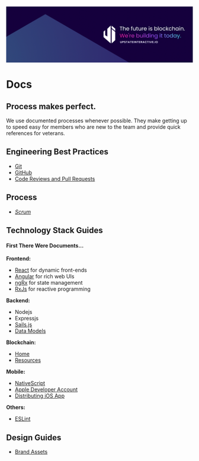![cover](/files/Cover.png)
# Docs 

## Process makes perfect.  

We use documented processes whenever possible. They make getting up to speed easy for members who are new to the team and provide quick references for veterans. 

## Engineering Best Practices
* [Git](docs/git.md)
* [GitHub](docs/github.md)
* [Code Reviews and Pull Requests](docs/pull-requests.md)

## Process 
* [_Scrum_](docs/scrum)

## Technology Stack Guides  
#### First There Were Documents...

__Frontend:__
* [React](docs/react.md) for dynamic front-ends
* [Angular](docs/angular.md) for rich web UIs
* [ngRx](docs/ngrx.md) for state management
* [RxJs](docs/rxjs.md) for reactive programming

__Backend:__
* Nodejs
* Expressjs
* [Sails.js](docs/sails.md) 
* [Data Models](docs/data-models.md)

__Blockchain:__
* [Home](docs/blockchain/home.md)
* [Resources](docs/blockchain/resources.md)

__Mobile:__
* [NativeScript](docs/mobile/nativescript.md)
* [Apple Developer Account](docs/mobile/apple-account.md)
* [Distributing iOS App](docs/mobile/distribution.md)
  
__Others:__
* [ESLint](docs/eslint.md)  


## Design Guides
* [Brand Assets](docs/design/brand.md)
